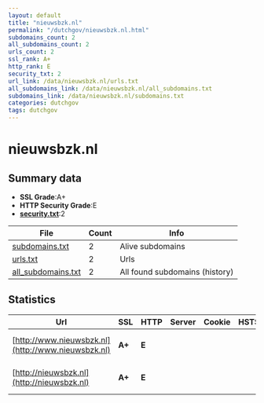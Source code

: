 ```yaml
---
layout: default
title: "nieuwsbzk.nl"
permalink: "/dutchgov/nieuwsbzk.nl.html"
subdomains_count: 2
all_subdomains_count: 2
urls_count: 2
ssl_rank: A+
http_rank: E
security_txt: 2
url_link: /data/nieuwsbzk.nl/urls.txt
all_subdomains_link: /data/nieuwsbzk.nl/all_subdomains.txt
subdomains_link: /data/nieuwsbzk.nl/subdomains.txt
categories: dutchgov
tags: dutchgov
---
```



# nieuwsbzk.nl
## Summary data


 - **SSL Grade**:A+
 - **HTTP Security Grade**:E
 - **[security.txt](https://www.digitaleoverheid.nl/nieuws/standaard-security-txt-nu-verplicht-voor-overheid/)**:2


| File       | Count | Info |
|------------|-------|------|
|[subdomains.txt](/DutchGovScope/data/nieuwsbzk.nl/subdomains.txt)|2|Alive subdomains|
|[urls.txt](/DutchGovScope/data/nieuwsbzk.nl/urls.txt)|2|Urls|
|[all_subdomains.txt](/DutchGovScope/data/nieuwsbzk.nl/all_subdomains.txt)|2|All found subdomains (history)|


## Statistics


| Url | SSL | HTTP | Server | Cookie | HSTS | CORS | CTO | CSP | XFO | XXP | RP |FP| Tech |Title |
|--------|-------|-------|------|------|------|------|------|------|------|------|------|------|------|------|
|[http://www.nieuwsbzk.nl](http://www.nieuwsbzk.nl)| **A+**| **E**|| | | | | | | | :white_check_mark: | |HSTS Microsoft ASP.NET||
|[http://nieuwsbzk.nl](http://nieuwsbzk.nl)| **A+**| **E**|| | | | | | | | :white_check_mark: | |HSTS Microsoft ASP.NET||

